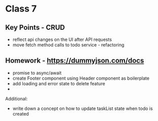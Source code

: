 # Class 7

## Key Points - CRUD
- reflect api changes on the UI after API requests
- move fetch method calls to todo service - refactoring

## Homework - https://dummyjson.com/docs
- promise to async/await
- create Footer component using Header component as boilerplate
- add loading and error state to delete feature
- 
Additional:
- write down a concept on how to update taskList state when todo is created 


